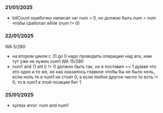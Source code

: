 ### 21/01/2025
- bitCount ошибочно написал var num = 0, но должно быть num = num чтобы сработал 
while (num != 0)

### 22/01/2025
WA 5/280
- на втором цикле с 31 до 0 надо проводить операцию над ans, нам тут уже не нужен num1
WA 15/280
- num1 and (1 shl i) != 0 должно быть так, но я поставил == 1 думая что это одно и то же, но
как оказалось главное чтобы бы не было ноль, если ноль то в num1 не стоит 0, а если любое
другое число то есть != 0, то в num1 в этой позиции бит 1.

### 25/01/2025
- syntax error: num and num1